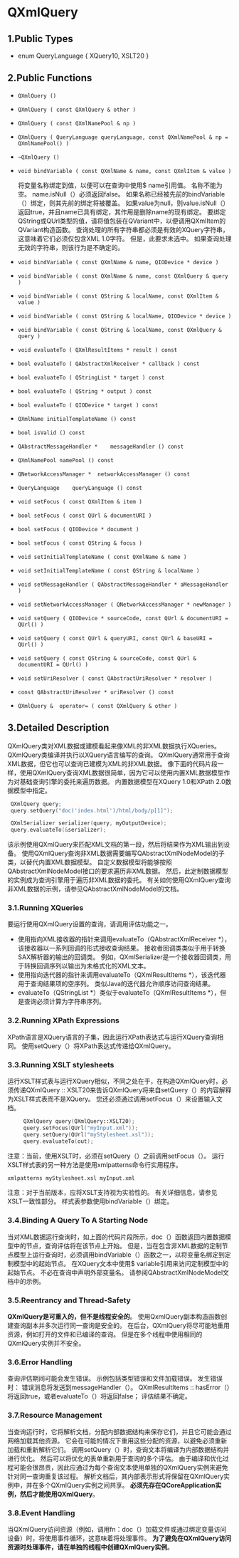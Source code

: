 # QXmlQuery

## 1.Public Types

- enum	QueryLanguage { XQuery10, XSLT20 }

## 2.Public Functions

- `QXmlQuery ()`

- `QXmlQuery ( const QXmlQuery & other )`

- `QXmlQuery ( const QXmlNamePool & np )`

- `QXmlQuery ( QueryLanguage queryLanguage, const QXmlNamePool & np = QXmlNamePool() )`

- `~QXmlQuery ()`

- `void	bindVariable ( const QXmlName & name, const QXmlItem & value )`

  将变量名称绑定到值，以便可以在查询中使用$ name引用值。 名称不能为空。 name.isNull（）必须返回false。 如果名称已经被先前的bindVariable（）绑定，则其先前的绑定将被覆盖。 如果value为null，则value.isNull（）返回true，并且name已具有绑定，其作用是删除name的现有绑定。 要绑定QString或QUrl类型的值，请将值包装在QVariant中，以便调用QXmlItem的QVariant构造函数。 查询处理的所有字符串都必须是有效的XQuery字符串，这意味着它们必须仅包含XML 1.0字符。 但是，此要求未选中。 如果查询处理无效的字符串，则该行为是不确定的。

- `void	bindVariable ( const QXmlName & name, QIODevice * device )`

- `void	bindVariable ( const QXmlName & name, const QXmlQuery & query )`

- `void	bindVariable ( const QString & localName, const QXmlItem & value )`

- `void	bindVariable ( const QString & localName, QIODevice * device )`

- `void	bindVariable ( const QString & localName, const QXmlQuery & query )`

- `void	evaluateTo ( QXmlResultItems * result ) const`

- `bool	evaluateTo ( QAbstractXmlReceiver * callback ) const`

- `bool	evaluateTo ( QStringList * target ) const`

- `bool	evaluateTo ( QString * output ) const`

- `bool	evaluateTo ( QIODevice * target ) const`

- `QXmlName	initialTemplateName () const`

- `bool	isValid () const`

- `QAbstractMessageHandler *	messageHandler () const`

- `QXmlNamePool	namePool () const`

- `QNetworkAccessManager *	networkAccessManager () const`

- `QueryLanguage	queryLanguage () const`

- `void	setFocus ( const QXmlItem & item )`

- `bool	setFocus ( const QUrl & documentURI )`

- `bool	setFocus ( QIODevice * document )`

- `bool	setFocus ( const QString & focus )`

- `void	setInitialTemplateName ( const QXmlName & name )`

- `void	setInitialTemplateName ( const QString & localName )`

- `void	setMessageHandler ( QAbstractMessageHandler * aMessageHandler )`

- `void	setNetworkAccessManager ( QNetworkAccessManager * newManager )`

- `void	setQuery ( QIODevice * sourceCode, const QUrl & documentURI = QUrl() )`

- `void	setQuery ( const QUrl & queryURI, const QUrl & baseURI = QUrl() )`

- `void	setQuery ( const QString & sourceCode, const QUrl & documentURI = QUrl() )`

- `void	setUriResolver ( const QAbstractUriResolver * resolver )`

- `const QAbstractUriResolver *	uriResolver () const`

- `QXmlQuery &	operator= ( const QXmlQuery & other )`

## 3.Detailed Description

QXmlQuery类对XML数据或建模看起来像XML的非XML数据执行XQueries。 QXmlQuery类编译并执行以XQuery语言编写的查询。 QXmlQuery通常用于查询XML数据，但它也可以查询已建模为XML的非XML数据。 像下面的代码片段一样，使用QXmlQuery查询XML数据很简单，因为它可以使用内置XML数据模型作为对基础查询引擎的委托来遍历数据。 内置数据模型在XQuery 1.0和XPath 2.0数据模型中指定。

```c++
 QXmlQuery query;
 query.setQuery("doc('index.html')/html/body/p[1]");

 QXmlSerializer serializer(query, myOutputDevice);
 query.evaluateTo(&serializer);
```

该示例使用QXmlQuery来匹配XML文档的第一段，然后将结果作为XML输出到设备。 使用QXmlQuery查询非XML数据需要编写QAbstractXmlNodeModel的子类，以替代内置XML数据模型。 自定义数据模型将能够按照QAbstractXmlNodeModel接口的要求遍历非XML数据。 然后，此定制数据模型的实例成为查询引擎用于遍历非XML数据的委托。 有关如何使用QXmlQuery查询非XML数据的示例，请参见QAbstractXmlNodeModel的文档。

### 3.1.Running XQueries

要运行使用QXmlQuery设置的查询，请调用评估功能之一。

- 使用指向XML接收器的指针来调用evaluateTo（QAbstractXmlReceiver *），该接收器以一系列回调的形式接收查询结果。 接收者回调类类似于用于转换SAX解析器的输出的回调类。 例如，QXmlSerializer是一个接收器回调类，用于转换回调序列以输出为未格式化的XML文本。
- 使用指向迭代器的指针来调用evaluateTo（QXmlResultItems *），该迭代器用于查询结果项的空序列。 类似Java的迭代器允许顺序访问查询结果。 
- evaluateTo（QStringList *）类似于evaluateTo（QXmlResultItems *），但是查询必须计算为字符串序列。

### 3.2.Running XPath Expressions

XPath语言是XQuery语言的子集，因此运行XPath表达式与运行XQuery查询相同。 使用setQuery（）将XPath表达式传递给QXmlQuery。

### 3.3.Running XSLT stylesheets

运行XSLT样式表与运行XQuery相似，不同之处在于，在构造QXmlQuery时，必须传递QXmlQuery :: XSLT20来告诉QXmlQuery将来自setQuery（）的内容解释为XSLT样式表而不是XQuery。 您还必须通过调用setFocus（）来设置输入文档。

```c++
     QXmlQuery query(QXmlQuery::XSLT20);
     query.setFocus(QUrl("myInput.xml"));
     query.setQuery(QUrl("myStylesheet.xsl"));
     query.evaluateTo(out);
```

注意：当前，使用XSLT时，必须在setQuery（）之前调用setFocus（）。 运行XSLT样式表的另一种方法是使用xmlpatterns命令行实用程序。

```c++
xmlpatterns myStylesheet.xsl myInput.xml
```

注意：对于当前版本，应将XSLT支持视为实验性的。 有关详细信息，请参见XSLT一致性部分。 样式表参数使用bindVariable（）绑定。

### 3.4.Binding A Query To A Starting Node

当对XML数据运行查询时，如上面的代码片段所示，doc（）函数返回内置数据模型中的节点，查询评估将在该节点上开始。 但是，当在包含非XML数据的定制节点模型上运行查询时，必须调用bindVariable（）函数之一，以将变量名绑定到定制模型中的起始节点。 在XQuery文本中使用$ variable引用来访问定制模型中的起始节点。 不必在查询中声明外部变量名。 请参阅QAbstractXmlNodeModel文档中的示例。

### 3.5.Reentrancy and Thread-Safety

**QXmlQuery是可重入的，但不是线程安全的**。 使用QxmlQuery副本构造函数创建查询副本并多次运行同一查询是安全的。 在后台，QXmlQuery将尽可能地重用资源，例如打开的文件和已编译的查询。 但是在多个线程中使用相同的QXmlQuery实例并不安全。

### 3.6.Error Handling

查询评估期间可能会发生错误。 示例包括类型错误和文件加载错误。 发生错误时： 错误消息将发送到messageHandler（）。 QXmlResultItems :: hasError（）将返回true，或者evaluateTo（）将返回false； 评估结果不确定。

### 3.7.Resource Management

当查询运行时，它将解析文档，分配内部数据结构来保存它们，并且它可能会通过网络加载其他资源。 它会在可能的情况下重用这些分配的资源，以避免必须重新加载和重新解析它们。 调用setQuery（）时，查询文本将编译为内部数据结构并进行优化。 然后可以将优化的表单重新用于查询的多个评估。 由于编译和优化过程可能会很昂贵，因此应通过为每个查询文本使用单独的QXmlQuery实例来避免针对同一查询重复该过程。 解析文档后，其内部表示形式将保留在QXmlQuery实例中，并在多个QXmlQuery实例之间共享。 **必须先存在QCoreApplication实例，然后才能使用QXmlQuery**。

### 3.8.Event Handling

当QXmlQuery访问资源（例如，调用fn：doc（）加载文件或通过绑定变量访问设备）时，将使用事件循环，这意味着将处理事件。 **为了避免在QXmlQuery访问资源时处理事件，请在单独的线程中创建QXmlQuery实例**。